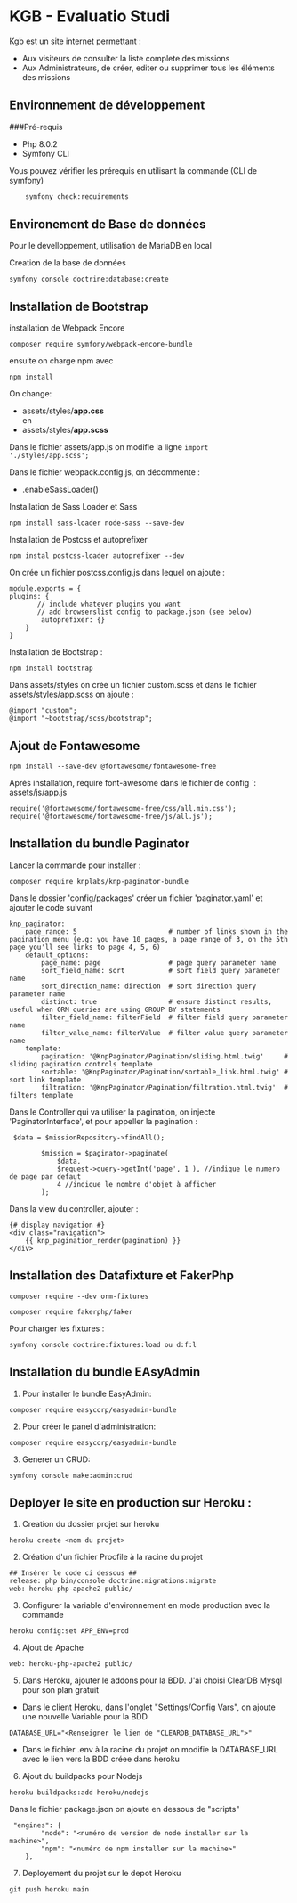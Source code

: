 # KGB - Evaluatio Studi
Kgb est un site internet permettant :
- Aux visiteurs de consulter la liste complete des missions
- Aux Administrateurs, de créer, editer ou supprimer tous les éléments des missions

## Environnement de développement
###Pré-requis
* Php 8.0.2
* Symfony CLI

Vous pouvez vérifier les prérequis en utilisant la commande (CLI de symfony)

```bash
    symfony check:requirements
```
## Environement de Base de données
Pour le develloppement, utilisation de MariaDB en local

Creation de la base de données

```symfony console doctrine:database:create```



## Installation de Bootstrap
installation de Webpack Encore

``composer require symfony/webpack-encore-bundle``

ensuite on charge npm avec

``npm install ``

On change:
- assets/styles/<strong>app.css</strong> <br>
  en
- assets/styles/<strong>app.scss</strong>

Dans le fichier assets/app.js on modifie la ligne
``
import './styles/app.scss';
``

Dans le fichier webpack.config.js, on décommente :
- .enableSassLoader()

Installation de Sass Loader et Sass

``npm install sass-loader node-sass --save-dev``

Installation de Postcss et autoprefixer

``npm instal postcss-loader autoprefixer --dev``

On crée un fichier postcss.config.js dans lequel on ajoute :

````
module.exports = {
plugins: {
       // include whatever plugins you want
       // add browserslist config to package.json (see below)
        autoprefixer: {}
    }
}
````

Installation de Bootstrap :

``npm install bootstrap``

Dans assets/styles on crée un fichier custom.scss
et dans le fichier assets/styles/app.scss on ajoute :

````
@import "custom";
@import "~bootstrap/scss/bootstrap";
````
## Ajout de Fontawesome

```npm install --save-dev @fortawesome/fontawesome-free```

Aprés installation, require font-awesome dans le fichier de config `: assets/js/app.js

``````
require('@fortawesome/fontawesome-free/css/all.min.css'); 
require('@fortawesome/fontawesome-free/js/all.js');
``````
## Installation du bundle Paginator
Lancer la commande pour installer : 
````
composer require knplabs/knp-paginator-bundle
````
Dans le dossier 'config/packages' créer un fichier 'paginator.yaml' et ajouter le code suivant 
````
knp_paginator:
    page_range: 5                       # number of links shown in the pagination menu (e.g: you have 10 pages, a page_range of 3, on the 5th page you'll see links to page 4, 5, 6)
    default_options:
        page_name: page                 # page query parameter name
        sort_field_name: sort           # sort field query parameter name
        sort_direction_name: direction  # sort direction query parameter name
        distinct: true                  # ensure distinct results, useful when ORM queries are using GROUP BY statements
        filter_field_name: filterField  # filter field query parameter name
        filter_value_name: filterValue  # filter value query parameter name
    template:
        pagination: '@KnpPaginator/Pagination/sliding.html.twig'     # sliding pagination controls template
        sortable: '@KnpPaginator/Pagination/sortable_link.html.twig' # sort link template
        filtration: '@KnpPaginator/Pagination/filtration.html.twig'  # filters template
````
Dans le Controller qui va utiliser la pagination, on injecte 'PaginatorInterface', et pour appeller la pagination :
````
 $data = $missionRepository->findAll();

        $mission = $paginator->paginate(
            $data,
            $request->query->getInt('page', 1 ), //indique le numero de page par defaut
            4 //indique le nombre d'objet à afficher
        );
````

Dans la view du controller, ajouter : 
````
{# display navigation #}
<div class="navigation">
    {{ knp_pagination_render(pagination) }}
</div>
````

## Installation des Datafixture et FakerPhp

``composer require --dev orm-fixtures``

``composer require fakerphp/faker``

Pour charger les fixtures  :

``symfony console doctrine:fixtures:load ou d:f:l``

## Installation du bundle EAsyAdmin

1. Pour installer le bundle EasyAdmin:

``
composer require easycorp/easyadmin-bundle
``

2. Pour créer le panel d'administration:

``
composer require easycorp/easyadmin-bundle
``

3. Generer un CRUD:

``
symfony console make:admin:crud
``

## Deployer le site en production sur Heroku :

1. Creation du dossier projet sur heroku

``
heroku create <nom du projet>
``

2. Création d'un fichier Procfile à la racine du projet

````
## Insérer le code ci dessous ##
release: php bin/console doctrine:migrations:migrate
web: heroku-php-apache2 public/
````

3. Configurer la variable d'environnement en mode production avec la commande

``
heroku config:set APP_ENV=prod
``

4. Ajout de Apache

``
web: heroku-php-apache2 public/
``

5. Dans Heroku, ajouter le addons pour la BDD. J'ai choisi ClearDB Mysql pour son plan gratuit

- Dans le client Heroku, dans l'onglet "Settings/Config Vars", on ajoute une nouvelle Variable pour la BDD

``
DATABASE_URL="<Renseigner le lien de "CLEARDB_DATABASE_URL">"
``

- Dans le fichier .env à la racine du projet on modifie la DATABASE_URL avec le lien vers la BDD créee dans heroku


6. Ajout du buildpacks pour Nodejs

``
heroku buildpacks:add heroku/nodejs
``

Dans le fichier package.json on ajoute en dessous de "scripts"

````
 "engines": {
        "node": "<numéro de version de node installer sur la machine>",
        "npm": "<numéro de npm installer sur la machine>"
    },
````

7. Deployement du projet sur le depot Heroku

``
git push heroku main
``









